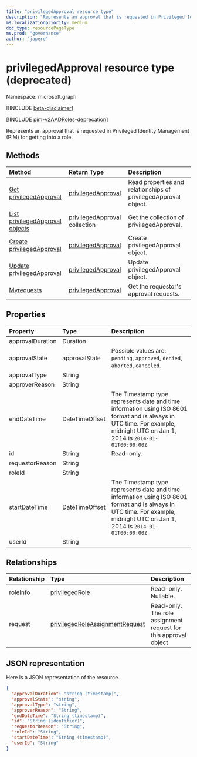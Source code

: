 ```yaml
---
title: "privilegedApproval resource type"
description: "Represents an approval that is requested in Privileged Identity Management for getting into a role."
ms.localizationpriority: medium
doc_type: resourcePageType
ms.prod: "governance"
author: "japere"
---
```


# privilegedApproval resource type (deprecated)

Namespace: microsoft.graph

[!INCLUDE [beta-disclaimer](../../includes/beta-disclaimer.md)]

[!INCLUDE [pim-v2AADRoles-deprecation](../../includes/pim-v2AADRoles-deprecation.md)]

Represents an approval that is requested in Privileged Identity Management (PIM) for getting into a role.


## Methods

| Method		   | Return Type	|Description|
|:---------------|:--------|:----------|
|[Get privilegedApproval](../api/privilegedapproval-get.md) | [privilegedApproval](privilegedapproval.md) |Read properties and relationships of privilegedApproval object.|
|[List privilegedApproval objects](../api/privilegedapproval-list.md) | [privilegedApproval](privilegedapproval.md) collection|Get the collection of privilegedApproval.|
|[Create privilegedApproval](../api/privilegedapproval-post-privilegedapproval.md) | [privilegedApproval](privilegedapproval.md)	|Create privilegedApproval object. |
|[Update privilegedApproval](../api/privilegedapproval-update.md) | [privilegedApproval](privilegedapproval.md)	|Update privilegedApproval object. |
|[Myrequests](../api/privilegedapproval-myrequests.md)|[privilegedApproval](privilegedapproval.md)|Get the requestor's approval requests.|

## Properties
| Property	   | Type	|Description|
|:---------------|:--------|:----------|
|approvalDuration|Duration||
|approvalState|approvalState| Possible values are: `pending`, `approved`, `denied`, `aborted`, `canceled`.|
|approvalType|String||
|approverReason|String||
|endDateTime|DateTimeOffset|The Timestamp type represents date and time information using ISO 8601 format and is always in UTC time. For example, midnight UTC on Jan 1, 2014 is `2014-01-01T00:00:00Z`|
|id|String| Read-only.|
|requestorReason|String||
|roleId|String||
|startDateTime|DateTimeOffset|The Timestamp type represents date and time information using ISO 8601 format and is always in UTC time. For example, midnight UTC on Jan 1, 2014 is `2014-01-01T00:00:00Z`|
|userId|String||

## Relationships
| Relationship | Type	|Description|
|:---------------|:--------|:----------|
|roleInfo|[privilegedRole](privilegedrole.md)| Read-only. Nullable.|
|request|[privilegedRoleAssignmentRequest](privilegedroleassignmentrequest.md)| Read-only. The role assignment request for this approval object|

## JSON representation
Here is a JSON representation of the resource.

<!-- {
  "blockType": "resource",
  "optionalProperties": [

  ],
  "keyProperty": "id",
  "baseType":"microsoft.graph.entity",
  "@odata.type": "microsoft.graph.privilegedApproval"
}-->

```json
{
  "approvalDuration": "string (timestamp)",
  "approvalState": "string",
  "approvalType": "string",
  "approverReason": "String",
  "endDateTime": "String (timestamp)",
  "id": "String (identifier)",
  "requestorReason": "String",
  "roleId": "String",
  "startDateTime": "String (timestamp)",
  "userId": "String"
}

```

<!-- uuid: 8fcb5dbc-d5aa-4681-8e31-b001d5168d79
2015-10-25 14:57:30 UTC -->
<!--
{
  "type": "#page.annotation",
  "description": "privilegedApproval resource",
  "keywords": "",
  "section": "documentation",
  "tocPath": "",
  "suppressions": []
}
-->


